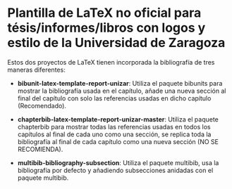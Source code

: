 # Plantilla de LaTeX no oficial para tésis/informes/libros con logos y estilo de la Universidad de Zaragoza

Estos dos proyectos de LaTeX tienen incorporada la bibliografía de tres maneras diferentes:

- **bibunit-latex-template-report-unizar**: Utiliza el paquete bibunits para mostrar la bibliografía usada en el capítulo, añade una nueva sección al final del capítulo con solo las referencias usadas en dicho capítulo (Recomendado).

- **chapterbib-latex-template-report-unizar-master**: Utiliza el paquete chapterbib para mostrar todas las referencias usadas en todos los capítulos al final de cada uno como una sección, se replica toda la bibliografía al final de cada capítulo como una nueva sección (NO SE RECOMIENDA).

- **multibib-bibliography-subsection**: Utiliza el paquete multibib, usa la bibliografía por defecto y añadiendo subsecciones anidadas con el paquete multibib.
